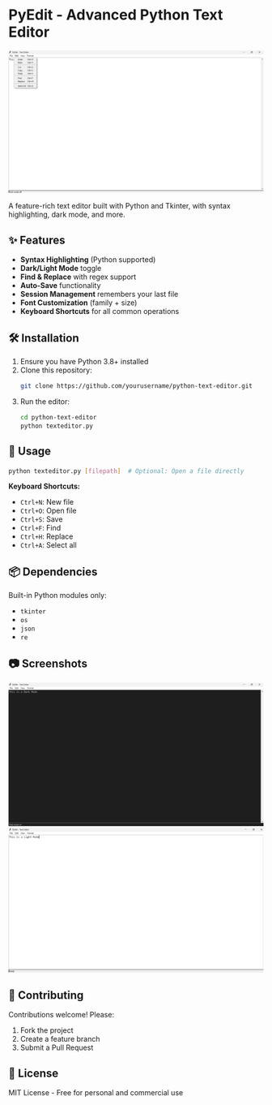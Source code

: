 # PyEdit - Advanced Python Text Editor

![Screenshot](screenshot.png)

A feature-rich text editor built with Python and Tkinter, with syntax highlighting, dark mode, and more.

## ✨ Features

- **Syntax Highlighting** (Python supported)
- **Dark/Light Mode** toggle
- **Find & Replace** with regex support
- **Auto-Save** functionality
- **Session Management** remembers your last file
- **Font Customization** (family + size)
- **Keyboard Shortcuts** for all common operations

## 🛠️ Installation

1. Ensure you have Python 3.8+ installed
2. Clone this repository:
   ```bash
   git clone https://github.com/yourusername/python-text-editor.git
   ```
3. Run the editor:
   ```bash
   cd python-text-editor
   python texteditor.py
   ```

## 🚀 Usage

```bash
python texteditor.py [filepath]  # Optional: Open a file directly
```

**Keyboard Shortcuts:**
- `Ctrl+N`: New file
- `Ctrl+O`: Open file
- `Ctrl+S`: Save
- `Ctrl+F`: Find
- `Ctrl+H`: Replace
- `Ctrl+A`: Select all

## 📦 Dependencies

Built-in Python modules only:
- `tkinter`
- `os`
- `json`
- `re`

## 📷 Screenshots
 
![Dark Mode](dark-screenshot.png)  
![Light Mode](light-screenshot.png)

## 🤝 Contributing

Contributions welcome! Please:
1. Fork the project
2. Create a feature branch
3. Submit a Pull Request

## 📜 License

MIT License - Free for personal and commercial use